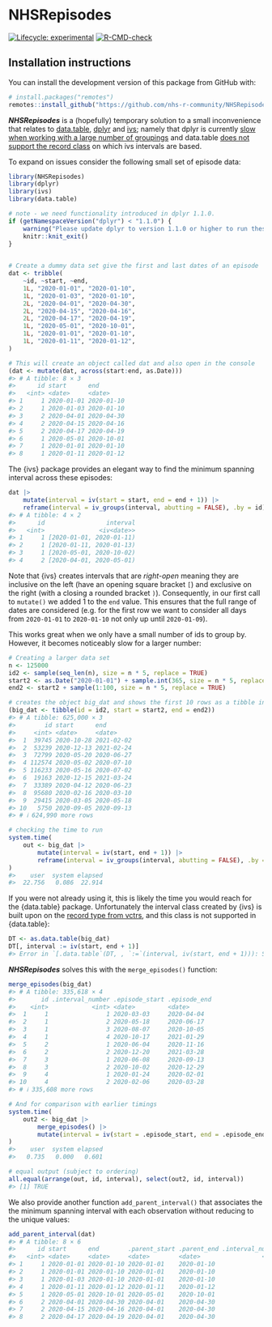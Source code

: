 
<!-- README.md is generated from README.Rmd. Please edit that file -->

# NHSRepisodes

<!-- badges: start -->

[![Lifecycle:
experimental](https://img.shields.io/badge/lifecycle-experimental-orange.svg)](https://lifecycle.r-lib.org/articles/stages.html#experimental)
[![R-CMD-check](https://github.com/nhs-r-community/NHSRepisodes/actions/workflows/R-CMD-check.yaml/badge.svg)](https://github.com/nhs-r-community/NHSRepisodes/actions/workflows/R-CMD-check.yaml)
<!-- badges: end -->

## Installation instructions

You can install the development version of this package from GitHub
with:

``` r
# install.packages("remotes")
remotes::install_github("https://github.com/nhs-r-community/NHSRepisodes")
```

***NHSRepisodes*** is a (hopefully) temporary solution to a small
inconvenience that relates to
[data.table](https://cran.r-project.org/package=data.table),
[dplyr](https://cran.r-project.org/package=dplyr) and
[ivs](https://cran.r-project.org/package=ivs); namely that dplyr is
currently [slow when working with a large number of
groupings](https://github.com/tidyverse/dplyr/issues/5017) and
data.table [does not support the record
class](https://github.com/Rdatatable/data.table/issues/4910) on which
ivs intervals are based.

To expand on issues consider the following small set of episode data:

``` r
library(NHSRepisodes)
library(dplyr)
library(ivs)
library(data.table)

# note - we need functionality introduced in dplyr 1.1.0.
if (getNamespaceVersion("dplyr") < "1.1.0") {
    warning("Please update dplyr to version 1.1.0 or higher to run these examples.")
    knitr::knit_exit()
}
    

# Create a dummy data set give the first and last dates of an episode
dat <- tribble(
    ~id, ~start, ~end,
    1L, "2020-01-01", "2020-01-10",
    1L, "2020-01-03", "2020-01-10",
    2L, "2020-04-01", "2020-04-30",
    2L, "2020-04-15", "2020-04-16",
    2L, "2020-04-17", "2020-04-19",
    1L, "2020-05-01", "2020-10-01",
    1L, "2020-01-01", "2020-01-10",
    1L, "2020-01-11", "2020-01-12",
)

# This will create an object called dat and also open in the console
(dat <- mutate(dat, across(start:end, as.Date)))
#> # A tibble: 8 × 3
#>      id start      end       
#>   <int> <date>     <date>    
#> 1     1 2020-01-01 2020-01-10
#> 2     1 2020-01-03 2020-01-10
#> 3     2 2020-04-01 2020-04-30
#> 4     2 2020-04-15 2020-04-16
#> 5     2 2020-04-17 2020-04-19
#> 6     1 2020-05-01 2020-10-01
#> 7     1 2020-01-01 2020-01-10
#> 8     1 2020-01-11 2020-01-12
```

The {ivs} package provides an elegant way to find the minimum spanning
interval across these episodes:

``` r
dat |>
    mutate(interval = iv(start = start, end = end + 1)) |>
    reframe(interval = iv_groups(interval, abutting = FALSE), .by = id)
#> # A tibble: 4 × 2
#>      id                 interval
#>   <int>               <iv<date>>
#> 1     1 [2020-01-01, 2020-01-11)
#> 2     1 [2020-01-11, 2020-01-13)
#> 3     1 [2020-05-01, 2020-10-02)
#> 4     2 [2020-04-01, 2020-05-01)
```

Note that {ivs} creates intervals that are *right-open* meaning they are
inclusive on the left (have an opening square bracket `[`) and exclusive
on the right (with a closing a rounded bracket `)`). Consequently, in
our first call to `mutate()` we added 1 to the `end` value. This ensures
that the full range of dates are considered (e.g. for the first row we
want to consider all days from `2020-01-01` to `2020-01-10` not only up
until `2020-01-09`).

This works great when we only have a small number of ids to group by.
However, it becomes noticeably slow for a larger number:

``` r
# Creating a larger data set
n <- 125000
id2 <- sample(seq_len(n), size = n * 5, replace = TRUE)
start2 <- as.Date("2020-01-01") + sample.int(365, size = n * 5, replace = TRUE)
end2 <- start2 + sample(1:100, size = n * 5, replace = TRUE)

# creates the object big_dat and shows the first 10 rows as a tibble in the console
(big_dat <- tibble(id = id2, start = start2, end = end2))
#> # A tibble: 625,000 × 3
#>        id start      end       
#>     <int> <date>     <date>    
#>  1  39745 2020-10-28 2021-02-02
#>  2  53239 2020-12-13 2021-02-24
#>  3  72799 2020-05-20 2020-06-27
#>  4 112574 2020-05-02 2020-07-10
#>  5 116233 2020-05-16 2020-07-02
#>  6  19163 2020-12-15 2021-03-24
#>  7  33389 2020-04-12 2020-06-23
#>  8  95680 2020-02-16 2020-03-10
#>  9  29415 2020-03-05 2020-05-18
#> 10   5750 2020-09-05 2020-09-13
#> # ℹ 624,990 more rows

# checking the time to run
system.time(
    out <- big_dat |>
        mutate(interval = iv(start, end + 1)) |>
        reframe(interval = iv_groups(interval, abutting = FALSE), .by = id)
)
#>    user  system elapsed 
#>  22.756   0.086  22.914
```

If you were not already using it, this is likely the time you would
reach for the {data.table} package. Unfortunately the interval class
created by {ivs} is built upon on the [record type from
vctrs](https://vctrs.r-lib.org/reference/new_rcrd.html), and this class
is not supported in {data.table}:

``` r
DT <- as.data.table(big_dat)
DT[, interval := iv(start, end + 1)]
#> Error in `[.data.table`(DT, , `:=`(interval, iv(start, end + 1))): Supplied 2 items to be assigned to 625000 items of column 'interval'. If you wish to 'recycle' the RHS please use rep() to make this intent clear to readers of your code.
```

***NHSRepisodes*** solves this with the `merge_episodes()` function:

``` r
merge_episodes(big_dat)
#> # A tibble: 335,618 × 4
#>       id .interval_number .episode_start .episode_end
#>    <int>            <int> <date>         <date>      
#>  1     1                1 2020-03-03     2020-04-04  
#>  2     1                2 2020-05-18     2020-06-17  
#>  3     1                3 2020-08-07     2020-10-05  
#>  4     1                4 2020-10-17     2021-01-29  
#>  5     2                1 2020-06-04     2020-11-16  
#>  6     2                2 2020-12-20     2021-03-28  
#>  7     3                1 2020-06-08     2020-09-13  
#>  8     3                2 2020-10-02     2020-12-29  
#>  9     4                1 2020-01-24     2020-02-01  
#> 10     4                2 2020-02-06     2020-03-28  
#> # ℹ 335,608 more rows

# And for comparison with earlier timings
system.time(
    out2 <- big_dat |>
        merge_episodes() |>
        mutate(interval = iv(start = .episode_start, end = .episode_end + 1))
)
#>    user  system elapsed 
#>   0.735   0.000   0.601

# equal output (subject to ordering)
all.equal(arrange(out, id, interval), select(out2, id, interval))
#> [1] TRUE
```

We also provide another function `add_parent_interval()` that associates
the the minimum spanning interval with each observation without reducing
to the unique values:

``` r
add_parent_interval(dat)
#> # A tibble: 8 × 6
#>      id start      end        .parent_start .parent_end .interval_number
#>   <int> <date>     <date>     <date>        <date>                 <int>
#> 1     1 2020-01-01 2020-01-10 2020-01-01    2020-01-10                 1
#> 2     1 2020-01-01 2020-01-10 2020-01-01    2020-01-10                 1
#> 3     1 2020-01-03 2020-01-10 2020-01-01    2020-01-10                 1
#> 4     1 2020-01-11 2020-01-12 2020-01-11    2020-01-12                 2
#> 5     1 2020-05-01 2020-10-01 2020-05-01    2020-10-01                 3
#> 6     2 2020-04-01 2020-04-30 2020-04-01    2020-04-30                 1
#> 7     2 2020-04-15 2020-04-16 2020-04-01    2020-04-30                 1
#> 8     2 2020-04-17 2020-04-19 2020-04-01    2020-04-30                 1
```
